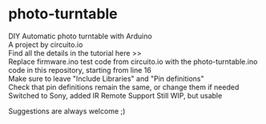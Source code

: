 # photo-turntable
DIY Automatic photo turntable with Arduino
<br> A project by circuito.io
<br>Find all the details in the tutorial here >> 
<br>Replace firmware.ino test code from circuito.io with the photo-turntable.ino code in this repository, starting from line 16
<br>Make sure to leave "Include Libraries" and "Pin definitions"
<br>Check that pin definitions remain the same, or change them if needed
Switched to Sony, added IR Remote Support
Still WIP, but usable

Suggestions are always welcome ;) 
